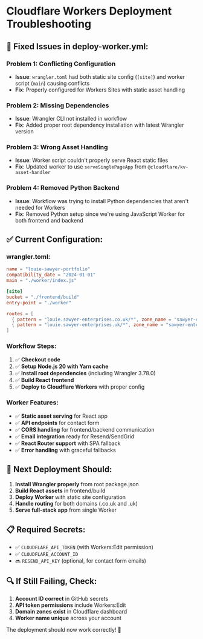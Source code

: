 # Cloudflare Workers Deployment Troubleshooting

## 🔧 **Fixed Issues in deploy-worker.yml:**

### **Problem 1: Conflicting Configuration**
- **Issue**: `wrangler.toml` had both static site config (`[site]`) and worker script (`main`) causing conflicts
- **Fix**: Properly configured for Workers Sites with static asset handling

### **Problem 2: Missing Dependencies** 
- **Issue**: Wrangler CLI not installed in workflow
- **Fix**: Added proper root dependency installation with latest Wrangler version

### **Problem 3: Wrong Asset Handling**
- **Issue**: Worker script couldn't properly serve React static files
- **Fix**: Updated worker to use `serveSinglePageApp` from `@cloudflare/kv-asset-handler`

### **Problem 4: Removed Python Backend**
- **Issue**: Workflow was trying to install Python dependencies that aren't needed for Workers
- **Fix**: Removed Python setup since we're using JavaScript Worker for both frontend and backend

## ✅ **Current Configuration:**

### **wrangler.toml:**
```toml
name = "louie-sawyer-portfolio"
compatibility_date = "2024-01-01"
main = "./worker/index.js"

[site]
bucket = "./frontend/build"
entry-point = "./worker"

routes = [
  { pattern = "louie.sawyer-enterprises.co.uk/*", zone_name = "sawyer-enterprises.co.uk" },
  { pattern = "louie.sawyer-enterprises.uk/*", zone_name = "sawyer-enterprises.uk" }
]
```

### **Workflow Steps:**
1. ✅ **Checkout code**
2. ✅ **Setup Node.js 20 with Yarn cache**
3. ✅ **Install root dependencies** (including Wrangler 3.78.0)
4. ✅ **Build React frontend**
5. ✅ **Deploy to Cloudflare Workers** with proper config

### **Worker Features:**
- ✅ **Static asset serving** for React app
- ✅ **API endpoints** for contact form
- ✅ **CORS handling** for frontend/backend communication
- ✅ **Email integration** ready for Resend/SendGrid
- ✅ **React Router support** with SPA fallback
- ✅ **Error handling** with graceful fallbacks

## 🚀 **Next Deployment Should:**

1. **Install Wrangler properly** from root package.json
2. **Build React assets** in frontend/build
3. **Deploy Worker** with static site configuration
4. **Handle routing** for both domains (.co.uk and .uk)
5. **Serve full-stack app** from single Worker

## 📋 **Required Secrets:**
- ✅ `CLOUDFLARE_API_TOKEN` (with Workers:Edit permission)
- ✅ `CLOUDFLARE_ACCOUNT_ID`
- 🔜 `RESEND_API_KEY` (optional, for contact form emails)

## 🔍 **If Still Failing, Check:**
1. **Account ID correct** in GitHub secrets
2. **API token permissions** include Workers:Edit
3. **Domain zones exist** in Cloudflare dashboard
4. **Worker name unique** across your account

The deployment should now work correctly! 🎉